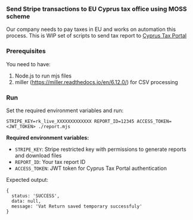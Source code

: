 ### Send Stripe transactions to EU Cyprus tax office using MOSS scheme

Our company needs to pay taxes in EU and works on automation this process. This is WIP set of scripts to send tax report to [Cyprus Tax Portal](https://tax-oss.mof.gov.cy/vat-return)

### Prerequisites

You need to have: 
1. Node.js to run mjs files
2. miller (https://miller.readthedocs.io/en/6.12.0/) for CSV processing

### Run

Set the required environment variables and run:

```
STRIPE_KEY=rk_live_XXXXXXXXXXXXX REPORT_ID=12345 ACCESS_TOKEN=<JWT_TOKEN> ./report.mjs
```

**Required environment variables:**
- `STRIPE_KEY`: Stripe restricted key with permissions to generate reports and download files
- `REPORT_ID`: Your tax report ID
- `ACCESS_TOKEN`: JWT token for Cyprus Tax Portal authentication

Expected output:
```
{
  status: 'SUCCESS',
  data: null,
  message: 'Vat Return saved temporary successfuly'
}
```
